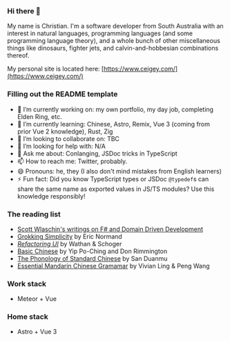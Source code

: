 ### Hi there 👋

<!--
**ceigey/ceigey** is a ✨ _special_ ✨ repository because its `README.md` (this file) appears on your GitHub profile.

Here are some ideas to get you started:

- 🔭 I’m currently working on ...
- 🌱 I’m currently learning ...
- 👯 I’m looking to collaborate on ...
- 🤔 I’m looking for help with ...
- 💬 Ask me about ...
- 📫 How to reach me: ...
- 😄 Pronouns: ...
- ⚡ Fun fact: ...
-->

My name is Christian. I'm a software developer from South Australia with an interest in natural languages, programming languages (and some programming language theory), and a whole bunch of other miscellaneous things like dinosaurs, fighter jets, and calvin-and-hobbesian combinations thereof.

My personal site is located here: [https://www.ceigey.com/](https://www.ceigey.com/)

### Filling out the README template

- 🔭 I’m currently working on: my own portfolio, my day job, completing Elden Ring, etc.
- 🌱 I’m currently learning: Chinese, Astro, Remix, Vue 3 (coming from prior Vue 2 knowledge), Rust, Zig
- 👯 I’m looking to collaborate on: TBC
- 🤔 I’m looking for help with: N/A
- 💬 Ask me about: Conlanging, JSDoc tricks in TypeScript
- 📫 How to reach me: Twitter, probably.
- 😄 Pronouns: he, they (I also don't mind mistakes from English learners)
- ⚡ Fun fact: Did you know TypeScript types or JSDoc `@typedef`s can share the same name as exported values in JS/TS modules? Use this knowledge responsibly!

### The reading list

- [Scott Wlaschin's writings on F# and Domain Driven Development](https://fsharpforfunandprofit.com/)
- [Grokking Simplicity](https://grokkingsimplicity.com/) by Eric Normand
- [_Refactoring UI_](https://refactoringui.com/) by Wathan & Schoger
- [Basic Chinese](https://www.amazon.com/Basic-Chinese-Grammar-Workbook-Workbooks/dp/0415472156) by Yip Po-Ching and Don Rimmington
- [The Phonology of Standard Chinese](https://www.amazon.com/Phonology-Standard-Chinese-Worlds-Languages/dp/0199215790) by San Duanmu
- [Essential Mandarin Chinese Gramamar](https://www.goodreads.com/book/show/51364340-essential-mandarin-chinese-grammar?ac=1&from_search=true&qid=R9rsmIOoYd&rank=1) by Vivian Ling & Peng Wang

### Work stack

- Meteor + Vue

### Home stack

- Astro + Vue 3

